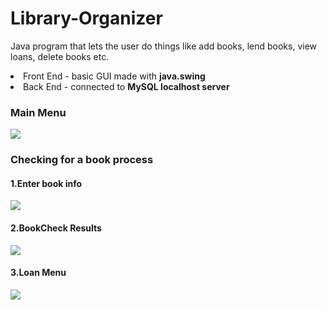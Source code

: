 # Library-Organizer
Java program that lets the user do things like add books, lend books, view loans, delete books etc.
<li>Front End - basic GUI made with <strong>java.swing</strong>
<li>Back End - connected to <strong>MySQL localhost server</strong>

<h3>Main Menu</h3>
<img src="https://i.imgur.com/gCB733Q.png">

<h3>Checking for a book process</h3>
<h4>1.Enter book info</h4>
<img src="https://i.imgur.com/ldhKoQr.png">
<h4>2.BookCheck Results</h4>
<img src="https://i.imgur.com/gQpsiCh.png">
<h4>3.Loan Menu</h4>
<img src="https://i.imgur.com/5e255xH.png">

